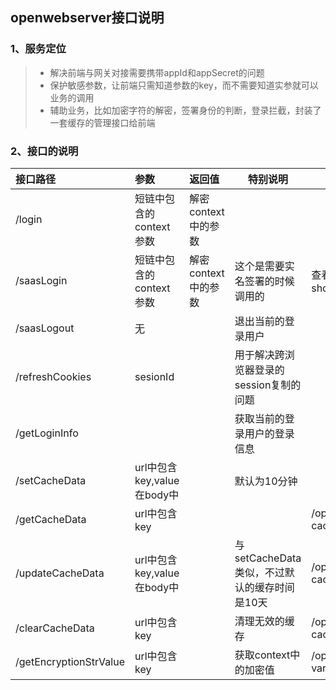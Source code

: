 

## openwebserver接口说明

### 1、服务定位

> + 解决前端与网关对接需要携带appId和appSecret的问题
> + 保护敏感参数，让前端只需知道参数的key，而不需要知道实参就可以业务的调用
> + 辅助业务，比如加密字符的解密，签署身份的判断，登录拦截，封装了一套缓存的管理接口给前端



### 2、接口的说明

| 接口路径               | 参数                       | 返回值              | 特别说明                                     | 请求示例                                             |
| :--------------------- | :------------------------- | :------------------ | -------------------------------------------- | ---------------------------------------------------- |
| /login                 | 短链中包含的context参数    | 解密context中的参数 |                                              |                                                      |
| /saasLogin             | 短链中包含的context参数    | 解密context中的参数 | 这个是需要实名签署的时候调用的               | 查看页面增加一个参数 showSignButton=true             |
| /saasLogout            | 无                         |                     | 退出当前的登录用户                           |                                                      |
| /refreshCookies        | sesionId                   |                     | 用于解决跨浏览器登录的session复制的问题      |                                                      |
| /getLoginInfo          |                            |                     | 获取当前的登录用户的登录信息                 |                                                      |
| /setCacheData          | url中包含key,value在body中 |                     | 默认为10分钟                                 |                                                      |
| /getCacheData          | url中包含key               |                     |                                              | /openwebserver/getCacheData?cacheKey=xxx             |
| /updateCacheData       | url中包含key,value在body中 |                     | 与setCacheData类似，不过默认的缓存时间是10天 | /openwebserver/updateCacheData?cacheKey=xxx          |
| /clearCacheData        | url中包含key               |                     | 清理无效的缓存                               | /openwebserver/clearCacheData?cacheKey=xxx           |
| /getEncryptionStrValue | url中包含key               |                     | 获取context中的加密值                        | /openwebserver/getEncryptionStrValue?variableKey=xxx |